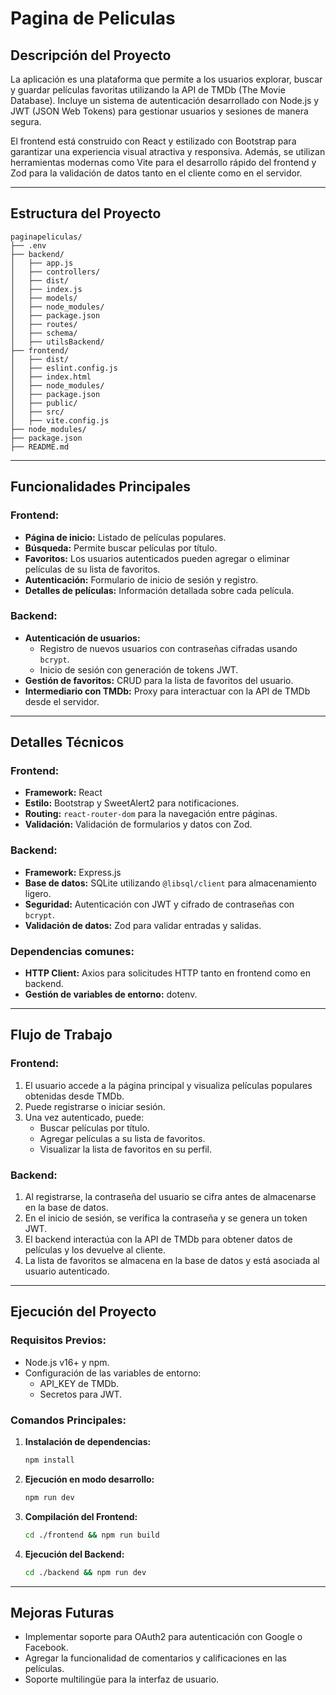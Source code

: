 # Pagina de Peliculas

## **Descripción del Proyecto**
La aplicación es una plataforma que permite a los usuarios explorar, buscar y guardar películas favoritas utilizando la API de TMDb (The Movie Database). Incluye un sistema de autenticación desarrollado con Node.js y JWT (JSON Web Tokens) para gestionar usuarios y sesiones de manera segura.

El frontend está construido con React y estilizado con Bootstrap para garantizar una experiencia visual atractiva y responsiva. Además, se utilizan herramientas modernas como Vite para el desarrollo rápido del frontend y Zod para la validación de datos tanto en el cliente como en el servidor.

---

## **Estructura del Proyecto**

```
paginapeliculas/
├── .env
├── backend/
│   ├── app.js
│   ├── controllers/
│   ├── dist/
│   ├── index.js
│   ├── models/
│   ├── node_modules/
│   ├── package.json
│   ├── routes/
│   ├── schema/
│   ├── utilsBackend/
├── frontend/
│   ├── dist/
│   ├── eslint.config.js
│   ├── index.html
│   ├── node_modules/
│   ├── package.json
│   ├── public/
│   ├── src/
│   ├── vite.config.js
├── node_modules/
├── package.json
├── README.md
```

---

## **Funcionalidades Principales**

### **Frontend:**
- **Página de inicio:** Listado de películas populares.
- **Búsqueda:** Permite buscar películas por título.
- **Favoritos:** Los usuarios autenticados pueden agregar o eliminar películas de su lista de favoritos.
- **Autenticación:** Formulario de inicio de sesión y registro.
- **Detalles de películas:** Información detallada sobre cada película.

### **Backend:**
- **Autenticación de usuarios:**
  - Registro de nuevos usuarios con contraseñas cifradas usando `bcrypt`.
  - Inicio de sesión con generación de tokens JWT.
- **Gestión de favoritos:** CRUD para la lista de favoritos del usuario.
- **Intermediario con TMDb:** Proxy para interactuar con la API de TMDb desde el servidor.

---

## **Detalles Técnicos**

### **Frontend:**
- **Framework:** React
- **Estilo:** Bootstrap y SweetAlert2 para notificaciones.
- **Routing:** `react-router-dom` para la navegación entre páginas.
- **Validación:** Validación de formularios y datos con Zod.

### **Backend:**
- **Framework:** Express.js
- **Base de datos:** SQLite utilizando `@libsql/client` para almacenamiento ligero.
- **Seguridad:** Autenticación con JWT y cifrado de contraseñas con `bcrypt`.
- **Validación de datos:** Zod para validar entradas y salidas.

### **Dependencias comunes:**
- **HTTP Client:** Axios para solicitudes HTTP tanto en frontend como en backend.
- **Gestión de variables de entorno:** dotenv.

---

## **Flujo de Trabajo**

### **Frontend:**
1. El usuario accede a la página principal y visualiza películas populares obtenidas desde TMDb.
2. Puede registrarse o iniciar sesión.
3. Una vez autenticado, puede:
   - Buscar películas por título.
   - Agregar películas a su lista de favoritos.
   - Visualizar la lista de favoritos en su perfil.

### **Backend:**
1. Al registrarse, la contraseña del usuario se cifra antes de almacenarse en la base de datos.
2. En el inicio de sesión, se verifica la contraseña y se genera un token JWT.
3. El backend interactúa con la API de TMDb para obtener datos de películas y los devuelve al cliente.
4. La lista de favoritos se almacena en la base de datos y está asociada al usuario autenticado.

---

## **Ejecución del Proyecto**

### **Requisitos Previos:**
- Node.js v16+ y npm.
- Configuración de las variables de entorno:
  - API_KEY de TMDb.
  - Secretos para JWT.

### **Comandos Principales:**

1. **Instalación de dependencias:**
   ```bash
   npm install
   ```

2. **Ejecución en modo desarrollo:**
   ```bash
   npm run dev
   ```

3. **Compilación del Frontend:**
   ```bash
   cd ./frontend && npm run build
   ```

4. **Ejecución del Backend:**
   ```bash
   cd ./backend && npm run dev
   ```

---

## **Mejoras Futuras**

- Implementar soporte para OAuth2 para autenticación con Google o Facebook.
- Agregar la funcionalidad de comentarios y calificaciones en las películas.
- Soporte multilingüe para la interfaz de usuario.
